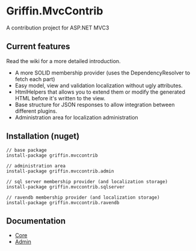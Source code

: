Griffin.MvcContrib
==================

A contribution project for ASP.NET MVC3

Current features
----------------

Read the wiki for a more detailed introduction.

* A more SOLID membership provider (uses the DependencyResolver to fetch each part)
* Easy model, view and validation localization without ugly attributes.
* HtmlHelpers that allows you to extend them or modify the generated HTML before it's written to the view.
* Base structure for JSON responses to allow integration between different plugins.
* Administration area for localization administration

Installation (nuget)
--------------------

	// base package
    install-package griffin.mvccontrib
	
	// administration area
	install-package griffin.mvccontrib.admin

	// sql server membership provider (and localization storage)
	install-package griffin.mvccontrib.sqlserver
	
	// ravendb membership provider (and localization storage)
	install-package griffin.mvccontrib.ravendb

Documentation
--------------

* [Core](http://griffinframework.net/docs/mvccontrib/)
* [Admin](http://griffinframework.net/docs/mvccontrib/admin/)